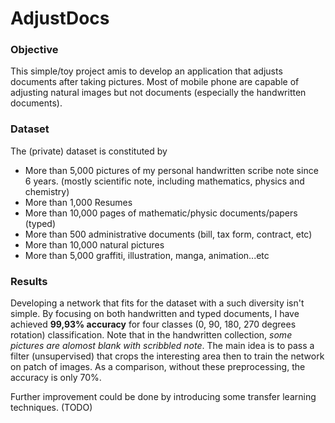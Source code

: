 # AdjustDocs


### Objective
This simple/toy project amis to develop an application that adjusts documents after taking pictures. Most of mobile phone are capable of adjusting natural images but not documents (especially the handwritten documents). 


### Dataset
The (private) dataset is constituted by

- More than 5,000 pictures of my personal handwritten scribe note since 6 years. (mostly scientific note, including mathematics, physics and chemistry)
- More than 1,000 Resumes
- More than 10,000 pages of mathematic/physic documents/papers (typed)
- More than 500 administrative documents (bill, tax form, contract, etc)
- More than 10,000 natural pictures
- More than 5,000 graffiti, illustration, manga, animation...etc

### Results

Developing a network that fits for the dataset with a such diversity isn't simple. By focusing on both handwritten and typed documents, I have achieved **99,93% accuracy** for four classes (0, 90, 180, 270 degrees rotation) classification. Note that in the handwritten collection, *some pictures are alomost blank with scribbled note*. The main idea is to pass a filter (unsupervised) that crops the interesting area then to train the network on patch of images. As a comparison, without these preprocessing, the accuracy is only 70%.


Further improvement could be done by introducing some transfer learning techniques. (TODO)



